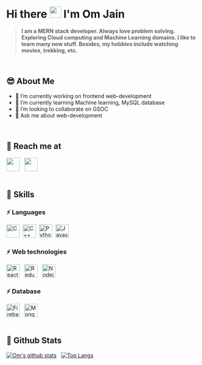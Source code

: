 # Hi there <img src="https://raw.githubusercontent.com/MartinHeinz/MartinHeinz/master/wave.gif" width="30px"> I'm Om Jain

> __I am a MERN stack developer. Always love problem solving. Exploring Cloud computing and Machine Learning domains. I like to learn many new stuff. Besides, my hobbies include watching movies, trekking, etc.__

<br>

## 😎 About Me
- 🔭 I’m currently working on frontend web-development
- 🌱 I’m currently learning Machine learning, MySQL database
- 👯 I’m looking to collaborate on GSOC
- 💬 Ask me about web-development
<br>

## 📍 Reach me at
[<img src="https://img.icons8.com/color/48/000000/linkedin.png" width="35px"/>][linkedInProfile] &nbsp; [<img src="https://user-images.githubusercontent.com/60605251/122860712-d715e680-d33b-11eb-9514-0ce3a989383b.png" width="35px"/>](mailto:omjain2606@gmail.com)
<br>
<br>

## 🚀 Skills
### ⚡ Languages
<img src="https://img.icons8.com/color/48/000000/c-programming.png" width="35px" title="C"/>&nbsp;
<img src="https://img.icons8.com/color/48/000000/c-plus-plus-logo.png" width="35px" title="C++"/>&nbsp;
<img src="https://img.icons8.com/color/48/000000/python.png" width="35px" title="Python"/>&nbsp;
<img src="https://img.icons8.com/color/48/000000/javascript.png" width="35px" alt="Javascript" title="Javascript"/>

### ⚡ Web technologies
<img src="https://user-images.githubusercontent.com/60605251/122797416-152fed80-d2dd-11eb-81f1-29a0cb6ac2f1.png" width="35px" alt="React" title="React"/> &nbsp;
<img src="https://img.icons8.com/color/48/000000/redux.png" width="35px" alt="Redux" title="Redux"/> &nbsp;
<img src="https://user-images.githubusercontent.com/60605251/122797853-8a032780-d2dd-11eb-9701-e2ae83a8a21b.png" width="35px" alt="Nodejs" title="Nodejs"/> &nbsp;

### ⚡ Database
<img src="https://img.icons8.com/color/48/000000/firebase.png" width="35px" alt="Firebase" title="Firebase"/> &nbsp; 
<img src="https://img.icons8.com/color/48/000000/mongodb.png" width="35px" alt="Mongodb" title="Mongodb"/> &nbsp;
<br>
<br>

## 📃 Github Stats
[![Om's github stats](https://github-readme-stats.vercel.app/api?username=omjain2001&theme=dark&show_icons=true)](https://github.com/omjain2001/github-readme-stats) &nbsp;
[![Top Langs](https://github-readme-stats.vercel.app/api/top-langs/?username=omjain2001&layout=compact&theme=dark)](https://github.com/omjain2001/github-readme-stats)

[linkedInProfile]: https://www.linkedin.com/in/om-jain-981752197
          
[Reactjs]: https://user-images.githubusercontent.com/60605251/122797416-152fed80-d2dd-11eb-81f1-29a0cb6ac2f1.png

